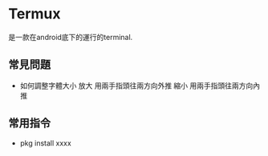 Termux
======
是一款在android底下的運行的terminal.

常見問題
--------
* 如何調整字體大小
放大 用兩手指頭往兩方向外推
縮小 用兩手指頭往兩方向內推

常用指令
----------
* pkg install xxxx
